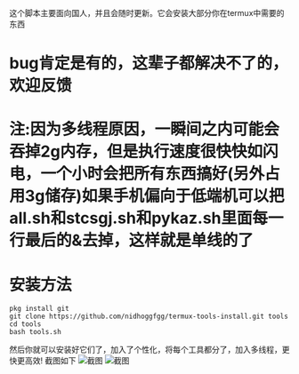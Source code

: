 这个脚本主要面向国人，并且会随时更新。它会安装大部分你在termux中需要的东西

# bug肯定是有的，这辈子都解决不了的，欢迎反馈
# 注:因为多线程原因，一瞬间之内可能会吞掉2g内存，但是执行速度很快快如闪电，一个小时会把所有东西搞好(另外占用3g储存)如果手机偏向于低端机可以把all.sh和stcsgj.sh和pykaz.sh里面每一行最后的&去掉，这样就是单线的了
# 安装方法
```
pkg install git
git clone https://github.com/nidhoggfgg/termux-tools-install.git tools
cd tools
bash tools.sh
```
然后你就可以安装好它们了，加入了个性化，将每个工具都分了，加入多线程，更快更高效!
截图如下
![截图](http://upload-images.jianshu.io/upload_images/13567684-02676b965bc5028f.png?imageMogr2/auto-orient/strip%7CimageView2/2/w/720/q/50)
![截图](http://upload-images.jianshu.io/upload_images/13567684-895acf070d59a7c3.png?imageMogr2/auto-orient/strip%7CimageView2/2/w/720/q/50)
